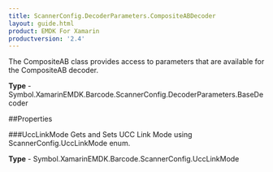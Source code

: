 ```yaml
---
title: ScannerConfig.DecoderParameters.CompositeABDecoder
layout: guide.html 
product: EMDK For Xamarin 
productversion: '2.4' 
---
```

The CompositeAB class provides access to parameters that are available for the CompositeAB decoder.

**Type** - Symbol.XamarinEMDK.Barcode.ScannerConfig.DecoderParameters.BaseDecoder

##Properties

###UccLinkMode
Gets and Sets UCC Link Mode using ScannerConfig.UccLinkMode enum.

**Type** - Symbol.XamarinEMDK.Barcode.ScannerConfig.UccLinkMode


